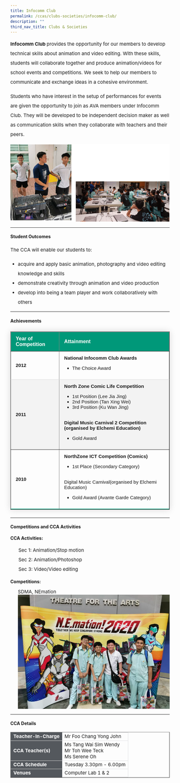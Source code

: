 ```yaml
---
title: Infocomm Club
permalink: /ccas/clubs-societies/infocomm-club/
description: ""
third_nav_title: Clubs & Societies
---
```

<p style="font-size:15px; line-height:2;"><strong>Infocomm Club </strong>provides the opportunity for our members to develop technical skills about animation and video editing. With these skills, students will collaborate together and produce animation/videos for school events and competitions. We seek to help our members to communicate and exchange ideas in a cohesive environment.</p>

<p style="font-size:15px; line-height:2;">Students who have interest in the setup of performances for events are given the opportunity to join as AVA members under Infocomm Club. They will be developed to be independent decision maker as well as communication skills when they collaborate with teachers and their peers.</p>

<img src="/images/info1.png">

<hr>

<h4><strong>Student Outcomes</strong></h4>

<p style="font-size:15px; line-height:2;">The CCA will enable our students to:</p>
<ul>
	<li style="font-size:15px; line-height:2;"> acquire and apply basic animation, photography and video editing knowledge and skills</li>
	<li style="font-size:15px; line-height:2;"> demonstrate creativity through animation and video production</li>
	<li style="font-size:15px; line-height:2;">develop into being a team player and work collaboratively with others</li>
	</ul>

<hr>
	
<h4><strong>Achievements</strong></h4>

<table border="1" style="border-collapse: collapse;margin: 25px 0;font-size:15px;font-family: sans-serif;min-width: 400px; box-shadow: 0 0 20px rgba(0, 0, 0, 0.15);">
	
<thead style="background-color: #009879; font-weight: bold; font-size: 16px;">
	<tr>
			<td style="text-align:left;color:white;padding:12px 15px;">Year of Competition</td>
			<td style="text-align:left;color:white;padding:12px 15px;">Attainment</td>
		</tr>
	</thead>
	
<tbody style="font-size: 15px;">
<tr style="border-bottom: 1px solid #dddddd;">
<td style="padding: 12px 15px;"><strong>2012</strong></td>
	<td style="padding: 12px 15px"><strong>National Infocomm Club Awards</strong>
		<br>
		<ul>
			<li>The Choice Award</li>
		</ul>
	</td>
</tr>
															
<tr style=" background-color: #f3f3f3;">
<td style="padding: 12px 15px;"><strong>2011</strong></td>
	<td style="padding: 12px 15px"><strong>North Zone Comic Life Competition</strong>
		<br>
		<ul>
			<li> 1st Position (Lee Jia Jing)</li>
		<li> 2nd Position (Tan Xing Wei)</li>
		<li> 3rd Position (Ku Wan Jing)</li>
		</ul>
		<br> 
		<strong>Digital Music Carnival 2 Competition (organised by Elchemi Education)</strong>
		<ul>
			<li> Gold Award</li>
		</ul>
	</td>
</tr>
		
<tr style="border-bottom: 2px solid #009879">
<td style="padding: 12px 15px;"><strong>2010</strong></td>
	<td style="padding: 12px 15px"><strong>NorthZone ICT Competition (Comics)</strong>
		<br>
		<ul>
			<li> 1st Place (Secondary Category)</li>
		</ul>
		<br>
		Digital Music Carnival(organised by Elchemi Education)<ul>
		<li> Gold Award (Avante Garde Category)</li>
		</ul>
	</td>
</tr>
										
</tbody>
</table>

<hr>

<h4><strong>Competitions and CCA Activities</strong></h4>
<p><strong>CCA Activities:</strong></p>
<ul style="list-style-type:none; font-size:15px;">
	<li style="font-size:15px; line-height:2;">Sec 1: Animation/Stop motion</li>
	<li style="font-size:15px; line-height:2;">Sec 2: Animation/Photoshop</li>
	<li style="font-size:15px; line-height:2;">Sec 3: Video/Video editing</li>
</ul>

<p><strong>Competitions:</strong></p>
<ul style="list-style-type:none;">
	<li style="font-size: 15px;">SDMA, NEmation</li>
<img src="/images/info2.jpeg">
	</ul>

<hr>
	
<h4><strong>CCA Details</strong></h4>
<table border="1" style="width:100%">
	<tbody>
		<tr>
			<td style="background-color: #54585d; font-weight: bold; font-size: 15px; border: 1px solid #54585d; color:white;border-bottom: 1px solid #dddddd; ">Teacher-In-Charge</td>
			<td style="border: 1px solid #dddfe1;font-size: 15px;">Mr Foo Chang Yong John</td>
		</tr>

<tr>
			<td style="background-color: #54585d; font-weight: bold; font-size: 15px; border: 1px solid #54585d;border-bottom: 1px solid #dddddd;  color:white;">CCA Teacher(s)</td>
			<td style="border: 1px solid #dddfe1;font-size: 15px;">Ms Tang Wai Sim Wendy<br>Mr Toh Wee Teck<br>Ms Serene Oh</td>
		</tr>

<tr>
			<td style="background-color: #54585d; font-weight: bold; font-size: 15px; border: 1px solid #54585d; color:white;border-bottom: 1px solid #dddddd; ">CCA Schedule</td>
			<td style="border: 1px solid #dddfe1;font-size: 15px;">Tuesday 3.30pm - 6.00pm</td>
		</tr>
		
<tr>
			<td style="background-color: #54585d; font-weight: bold; font-size: 15px; border: 1px solid #54585d; color:white;">Venues</td>
			<td style="border: 1px solid #dddfe1;font-size: 15px;">Computer Lab 1 & 2</td>
		</tr>
		
</tbody>
</table>